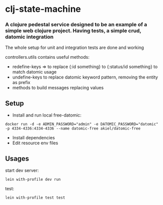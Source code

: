 # clj-state-machine

### A clojure pedestal service designed to be an example of a simple web clojure project. Having tests, a simple crud, datomic integration

The whole setup for unit and integration tests are done and working

controllers.utils contains useful methods:
* redefine-keys => to replace {:id something} to {:status/id something} 
to match datomic usage
* undefine-keys to replace datomic keyword pattern, removing the entity
as prefix
* methods to build messages replacing values

## Setup
* Install and run local free-datomic:
```shell
docker run -d -e ADMIN_PASSWORD="admin" -e DATOMIC_PASSWORD="datomic" -p 4334-4336:4334-4336 --name datomic-free akiel/datomic-free
```
* Install dependencies
* Edit resource env files

## Usages

start dev server:
```shell
lein with-profile dev run
```

test:
```shell
lein with-profile test test
```
